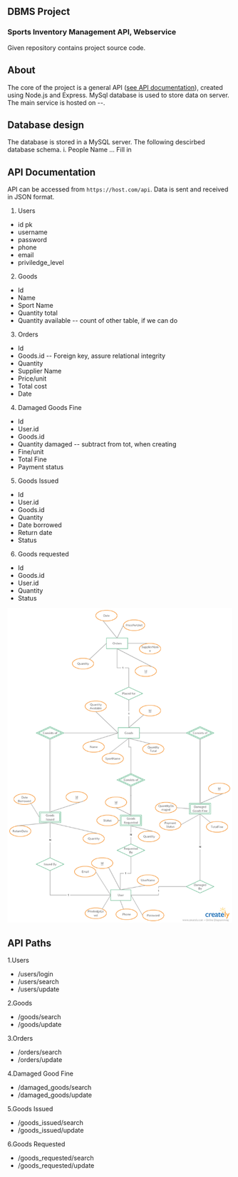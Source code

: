## DBMS Project
### Sports Inventory Management API, Webservice

Given repository contains project source code.

## About
The core of the project is a general API ([see API documentation](###API-DOCUMENTATION)), created using Node.js and Express. MySql database is used to store data on server. The main service is hosted on --.

## Database design
The database is stored in a MySQL server. The following descirbed database schema.
i. People
  Name ... Fill in


## API Documentation

API can be accessed from `https://host.com/api`. Data is sent and received in JSON format.


1. Users
* id pk
* username
* password
* phone
* email
* priviledge_level

2. Goods
* Id
* Name
* Sport Name
* Quantity total
* Quantity available  -- count of other table, if we can do

3. Orders
* Id
* Goods.id  -- Foreign key, assure relational integrity
* Quantity
* Supplier Name
* Price/unit
* Total cost
* Date

4. Damaged Goods Fine
* Id
* User.id
* Goods.id
* Quantity damaged  -- subtract from tot, when creating
* Fine/unit
* Total Fine
* Payment status

5. Goods Issued
* Id
* User.id
* Goods.id
* Quantity
* Date borrowed
* Return date
* Status

6. Goods requested
* Id
* Goods.id
* User.id
* Quantity
* Status

![alt text](https://github.com/VinithKrishnan/Inventory-management-API/blob/master/Document%201.png)

## API Paths
1.Users
* /users/login
* /users/search
* /users/update

2.Goods
* /goods/search
* /goods/update

3.Orders
* /orders/search
* /orders/update

4.Damaged Good Fine
* /damaged_goods/search
* /damaged_goods/update

5.Goods Issued
* /goods_issued/search
* /goods_issued/update

6.Goods Requested
* /goods_requested/search
* /goods_requested/update


